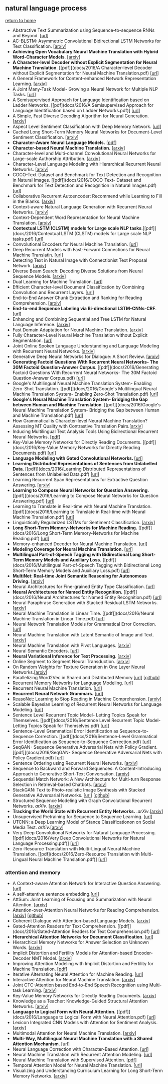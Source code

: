 ## natural language process

[return to home](../../../README.md)

- Abstractive Text Summarization using Sequence-to-sequence RNNs and Beyond. [[url](https://www.google.co.jp/url?sa=t&rct=j&q=&esrc=s&source=web&cd=2&cad=rja&uact=8&ved=0ahUKEwiwufX42tXQAhWCVbwKHZrPBOUQFgguMAE&url=https%3A%2F%2Faclweb.org%2Fanthology%2FK%2FK16%2FK16-1028.pdf&usg=AFQjCNHuJk3k7At-iCnwPJIQEE9GzvOFZg)]
- AC-BLSTM: Asymmetric Convolutional Bidirectional LSTM Networks for Text Classification. [[arxiv](https://arxiv.org/abs/1611.01884)]
- <b>Achieving Open Vocabulary Neural Machine Translation with Hybrid Word-Character Models</b>. [[arxiv](https://arxiv.org/abs/1604.00788)]
- <b>A Character-level Decoder without Explicit Segmentation for Neural Machine Translation</b>. [[pdf]](docs/2016/A Character-level Decoder without Explicit Segmentation for Neural Machine Translation.pdf) [[url](https://www.google.co.jp/url?sa=t&rct=j&q=&esrc=s&source=web&cd=2&cad=rja&uact=8&ved=0ahUKEwiZr6_ZpdPQAhWEu7wKHT_1AJ4QFggpMAE&url=https%3A%2F%2Fwww.aclweb.org%2Fanthology%2FP%2FP16%2FP16-1160.pdf&usg=AFQjCNGNp_ng6FPcHatCYdgRC_jIsiufkg)]
- A General Framework for Content-enhanced Network Representation Learning. [[arxiv](https://arxiv.org/abs/1610.02906)]
- A Joint Many-Task Model- Growing a Neural Network for Multiple NLP Tasks. [[url](https://www.google.co.jp/url?sa=t&rct=j&q=&esrc=s&source=web&cd=1&cad=rja&uact=8&ved=0ahUKEwiOjsTEp9PQAhWIwrwKHVeJBcsQFgggMAA&url=https%3A%2F%2Farxiv.org%2Fabs%2F1611.01587&usg=AFQjCNHqixpFo9T8V4ayxskWgKMHkMtTCw)]
- A Semisupervised Approach for Language Identification based on Ladder Networks. [[pdf](docs/2016/A Semisupervised Approach for Language Identification based on Ladder Networks.pdf)] [[url](https://www.google.co.jp/url?sa=t&rct=j&q=&esrc=s&source=web&cd=3&cad=rja&uact=8&ved=0ahUKEwiSmPz52dXQAhUJbbwKHb4BA48QFgguMAI&url=http%3A%2F%2Fwww.eng.biu.ac.il%2Fgoldbej%2Ffiles%2F2012%2F05%2FOdyssey_2016_paper.pdf&usg=AFQjCNGvxKufUzYjNCPDczZkWZ21H4sT-g)]
- A Simple, Fast Diverse Decoding Algorithm for Neural Generation. [[arxiv](https://arxiv.org/abs/1611.08562)]
- Aspect Level Sentiment Classification with Deep Memory Network. [[url](https://www.google.co.jp/url?sa=t&rct=j&q=&esrc=s&source=web&cd=2&cad=rja&uact=8&ved=0ahUKEwja0LeI3tXQAhXMgLwKHZ83A04QFgguMAE&url=https%3A%2F%2Farxiv.org%2Fpdf%2F1605.08900&usg=AFQjCNGfnoyCcCzGnIDOhLeYky4UdUa2OQ)]
- Cached Long Short-Term Memory Neural Networks for Document-Level Sentiment Classification. [[arxiv](https://arxiv.org/abs/1610.04989)]
- <b>Character-Aware Neural Language Models.</b> [[pdf](https://www.google.com.hk/url?sa=t&rct=j&q=&esrc=s&source=web&cd=2&cad=rja&uact=8&ved=0ahUKEwia54TEqJTRAhVrw1QKHflTBOEQFggpMAE&url=%68%74%74%70%3a%2f%2f%77%77%77%2e%61%61%61%69%2e%6f%72%67%2f%6f%63%73%2f%69%6e%64%65%78%2e%70%68%70%2f%41%41%41%49%2f%41%41%41%49%31%36%2f%70%61%70%65%72%2f%64%6f%77%6e%6c%6f%61%64%2f%31%32%34%38%39%2f%31%32%30%31%37&usg=AFQjCNHeBBKDjQEfBu4aDgG8zUkd5Y1tsA)]
- <b>Character-based Neural Machine Translation.</b> [[arxiv](https://arxiv.org/abs/1511.04586)]
- Character-level and Multi-channel Convolutional Neural Networks for Large-scale Authorship Attribution. [[arxiv](https://arxiv.org/abs/1609.06686)]
- Character-Level Language Modeling with Hierarchical Recurrent Neural Networks. [[arxiv](https://arxiv.org/abs/1609.03777)]
- COCO-Text-Dataset and Benchmark for Text Detection and Recognition in Natural Images. [[pdf]](docs/2016/COCO-Text- Dataset and Benchmark for Text Detection and Recognition in Natural Images.pdf) [[url](https://www.google.co.jp/url?sa=t&rct=j&q=&esrc=s&source=web&cd=3&cad=rja&uact=8&ved=0ahUKEwjWwraRgdjQAhVFwLwKHUhQCCQQFggxMAI&url=http%3A%2F%2Fsunw.csail.mit.edu%2Fpapers%2F01_Veit_SUNw.pdf&usg=AFQjCNEd0KdDVoHqEmAv4JVphvSIaTG_eg)]
- Collaborative Recurrent Autoencoder: Recommend while Learning to Fill in the Blanks. [[arxiv](https://arxiv.org/abs/1611.00454)]
- Context-aware Natural Language Generation with Recurrent Neural Networks. [[arxiv](https://arxiv.org/abs/1611.09900)]
- Context-Dependent Word Representation for Neural Machine Translation. [[arxiv](https://arxiv.org/pdf/1607.00578.pdf)]
- <b>Contextual LSTM (CLSTM) models for Large scale NLP tasks</b>.[[pdf]](docs/2016/Contextual LSTM (CLSTM) models for Large scale NLP tasks.pdf) [[url](https://www.google.co.jp/url?sa=t&rct=j&q=&esrc=s&source=web&cd=2&cad=rja&uact=8&ved=0ahUKEwiQ8O-YgtjQAhXGvrwKHV4OAA4QFggqMAE&url=http%3A%2F%2Fwww.csl.sri.com%2Fusers%2Fshalini%2Fclstm_dlkdd16.pdf&usg=AFQjCNFDWWi_vCjbubOD_XcN-IuQ6uotTQ)]
- Convolutional Encoders for Neural Machine Translation. [[url](https://www.google.co.jp/url?sa=t&rct=j&q=&esrc=s&source=web&cd=1&cad=rja&uact=8&ved=0ahUKEwiRztLsgtjQAhUJybwKHYZNBI8QFggfMAA&url=https%3A%2F%2Fcs224d.stanford.edu%2Freports%2FLambAndrew.pdf&usg=AFQjCNGc36jpBqQdaKI19b67nIEnkaZmxw)]
- Deep Recurrent Models with Fast-Forward Connections for Neural Machine Translatin. [[url](https://www.google.co.jp/url?sa=t&rct=j&q=&esrc=s&source=web&cd=2&cad=rja&uact=8&ved=0ahUKEwjs08KahtjQAhVNQLwKHV8_DC0QFggmMAE&url=https%3A%2F%2Farxiv.org%2Fpdf%2F1606.04199&usg=AFQjCNGE9o3aCzRNtLcwaKfUjO7FV2gYaA)]
- Detecting Text in Natural Image with Connectionist Text Proposal Network. [[arxiv](https://arxiv.org/abs/1609.03605)]
- Diverse Beam Search: Decoding Diverse Solutions from Neural Sequence Models. [[arxiv](https://arxiv.org/abs/1610.02424)]
- Dual Learning for Machine Translation. [[url](https://www.google.co.jp/url?sa=t&rct=j&q=&esrc=s&source=web&cd=2&cad=rja&uact=8&ved=0ahUKEwjpoa3dhtjQAhWJTLwKHWr0DqYQFggrMAE&url=https%3A%2F%2Fpapers.nips.cc%2Fpaper%2F6469-dual-learning-for-machine-translation.pdf&usg=AFQjCNHMsJHcP9wBymQ7yFPMn8P_34nzfA)]
- Efficient Character-level Document Classification by Combining Convolution and Recurrent Layers. [[url](https://www.google.co.jp/url?sa=t&rct=j&q=&esrc=s&source=web&cd=1&cad=rja&uact=8&ved=0ahUKEwj1yYXdh9jQAhXCebwKHW8vDMMQFggeMAA&url=https%3A%2F%2Farxiv.org%2Fabs%2F1602.00367&usg=AFQjCNF15R9nAUvB5OqWHM2bwLwgrxRPBw)]
- End-to-End Answer Chunk Extraction and Ranking for Reading Comprehension. [[arxiv](https://arxiv.org/abs/1610.09996)]
- <b>End-to-end Sequence Labeling via Bi-directional LSTM-CNNs-CRF</b>. [[url](https://www.google.co.jp/url?sa=t&rct=j&q=&esrc=s&source=web&cd=1&cad=rja&uact=8&ved=0ahUKEwjaiLCOiNjQAhWMv7wKHeLQCfsQFggeMAA&url=https%3A%2F%2Farxiv.org%2Fabs%2F1603.01354&usg=AFQjCNG-KfCDJTOPEYjMoohV-fdTGOK9ew)]
- Enhancing and Combining Sequential and Tree LSTM for Natural Language Inference. [[arxiv](https://arxiv.org/abs/1609.06038)]
- Fast Domain Adaptation for Neural Machine Translation. [[arxiv](https://arxiv.org/abs/1612.06897)]
- Fully Character-Level Neural Machine Translation without Explicit Segmentation. [[url](https://www.google.co.jp/url?sa=t&rct=j&q=&esrc=s&source=web&cd=3&cad=rja&uact=8&ved=0ahUKEwjzm5bji9jQAhWKXbwKHY7XDq4QFggyMAI&url=https%3A%2F%2Farxiv.org%2Fpdf%2F1610.03017&usg=AFQjCNHnbc8-GslAad2RBzmrV2ppgRsbmQ)]
- Joint Online Spoken Language Understanding and Language Modeling with Recurrent Neural Networks. [[arxiv](https://arxiv.org/abs/1609.01462)]
- Generative Deep Neural Networks for Dialogue: A Short Review. [[arxiv](https://arxiv.org/abs/1611.06216)]
- <b>Generating Factoid Questions With Recurrent Neural Networks- The 30M Factoid Question-Answer Corpus</b>. [[pdf]](docs/2016/Generating Factoid Questions With Recurrent Neural Networks- The 30M Factoid Question-Answer Corpus.pdf) [[url](https://www.google.co.jp/url?sa=t&rct=j&q=&esrc=s&source=web&cd=2&cad=rja&uact=8&ved=0ahUKEwjupJy3jNjQAhUCQLwKHTE5AVEQFggnMAE&url=https%3A%2F%2Faclweb.org%2Fanthology%2FP%2FP16%2FP16-1056.pdf&usg=AFQjCNGmLcxTx3Kq2u_yktAPC2XVzpmLzw)]
- Google's Multilingual Neural Machine Translation System- Enabling Zero-Shot Translation. [[pdf]](docs/2016/Google's Multilingual Neural Machine Translation System- Enabling Zero-Shot Translation.pdf) [[url](https://www.google.co.jp/url?sa=t&rct=j&q=&esrc=s&source=web&cd=2&cad=rja&uact=8&ved=0ahUKEwiwnYPSjdjQAhXMvLwKHfAdCwkQFggjMAE&url=https%3A%2F%2Farxiv.org%2Fabs%2F1611.04558&usg=AFQjCNEOkgAI_1Cj_4LoU6pZjGj9s9VdMA)]
- <b>Google's Neural Machine Translation System- Bridging the Gap between Human and Machine Translation</b>. [[pdf]](docs/2016/Google's Neural Machine Translation System- Bridging the Gap between Human and Machine Translation.pdf) [[url](https://www.google.co.jp/url?sa=t&rct=j&q=&esrc=s&source=web&cd=1&cad=rja&uact=8&ved=0ahUKEwio0qP2jdjQAhUHvrwKHXuxCiIQFgghMAA&url=https%3A%2F%2Farxiv.org%2Fabs%2F1609.08144&usg=AFQjCNHrQteiCIO8woQ1piRonQeZbYaYtw)]
- How Grammatical is Character-level Neural Machine Translation? Assessing MT Quality with Contrastive Translation Pairs.[[arxiv](https://arxiv.org/abs/1612.04629)]
- Inducing Multilingual Text Analysis Tools Using Bidirectional Recurrent Neural Networks. [[pdf](https://hal.archives-ouvertes.fr/hal-01374205/document)]
- Key-Value Memory Networks for Directly Reading Documents. [[pdf]](docs/2016/Key-Value Memory Networks for Directly Reading Documents.pdf) [[url](https://www.google.co.jp/url?sa=t&rct=j&q=&esrc=s&source=web&cd=2&cad=rja&uact=8&ved=0ahUKEwjT98WjktjQAhVDOrwKHfi7CbgQFggmMAE&url=https%3A%2F%2Farxiv.org%2Fpdf%2F1606.03126&usg=AFQjCNEWuqc4X4BJjsozF8U7cxT9RgJXLA)]
- <b>Language Modeling with Gated Convolutional Networks. </b>[[url](https://128.84.21.199/abs/1612.08083?context=cs)]
- <b>Learning Distributed Representations of Sentences from Unlabelled Data</b>. [[pdf]](docs/2016/Learning Distributed Representations of Sentences from Unlabelled Data.pdf) [[url](https://www.google.co.jp/url?sa=t&rct=j&q=&esrc=s&source=web&cd=2&cad=rja&uact=8&ved=0ahUKEwiNu9WMl9jQAhUEi7wKHVSaBsoQFggmMAE&url=https%3A%2F%2Farxiv.org%2Fabs%2F1602.03483&usg=AFQjCNFOfq3lrKNBm8yW1nypxMPW8FpZxQ)]
- Learning Recurrent Span Representations for Extractive Question Answering. [[arxiv](https://arxiv.org/abs/1611.01436)]
- <b>Learning to Compose Neural Networks for Question Answering.</b> [[pdf]](docs/2016/Learning to Compose Neural Networks for Question Answering.pdf) [[url](https://www.google.co.jp/url?sa=t&rct=j&q=&esrc=s&source=web&cd=1&cad=rja&uact=8&ved=0ahUKEwj_8fHcl9jQAhWCvLwKHcn7DwQQFggeMAA&url=https%3A%2F%2Farxiv.org%2Fabs%2F1601.01705&usg=AFQjCNGpVsvadnfc-k6tUlbaFXZWCQwzcg)]
- Learning to Translate in Real-time with Neural Machine Translation. [[pdf]](docs/2016/Learning to Translate in Real-time with Neural Machine Translation.pdf) [[url](https://www.google.co.jp/url?sa=t&rct=j&q=&esrc=s&source=web&cd=1&cad=rja&uact=8&ved=0ahUKEwjLy53pmNjQAhVDS7wKHbj3CzcQFggeMAA&url=https%3A%2F%2Farxiv.org%2Fabs%2F1610.00388&usg=AFQjCNGgqFSIWXA5ZAO5of1_Opvd1W9OoQ)]
- Linguistically Regularized LSTMs for Sentiment Classification. [[arxiv](https://arxiv.org/abs/1611.03949)]
- <b>Long Short-Term Memory-Networks for Machine Reading.</b> [[pdf]](docs/2016/Long Short-Term Memory-Networks for Machine Reading.pdf) [[url](https://aclweb.org/anthology/D16-1053)]
- Memory-enhanced Decoder for Neural Machine Translation. [[url](https://www.google.co.jp/url?sa=t&rct=j&q=&esrc=s&source=web&cd=1&cad=rja&uact=8&ved=0ahUKEwjo_ezwntjQAhUBvbwKHdrrBzkQFggfMAA&url=https%3A%2F%2Farxiv.org%2Fabs%2F1606.02003&usg=AFQjCNFi6ZffMp9CIjAr3oWHtfZCP5YpCg)]
- <b>Modeling Coverage for Neural Machine Translation.</b> [[url](https://www.google.co.jp/url?sa=t&rct=j&q=&esrc=s&source=web&cd=3&cad=rja&uact=8&ved=0ahUKEwin36mKn9jQAhWIV7wKHeQsDwoQFgg4MAI&url=http%3A%2F%2Fwww.hangli-hl.com%2Fuploads%2F3%2F4%2F4%2F6%2F34465961%2Ftu_et_al_2016.pdf&usg=AFQjCNEUvqmUoV_80qehwowDJxiTKPb56g)]
- <b>Multilingual Part-of-Speech Tagging with Bidirectional Long Short-Term Memory Models and Auxiliary Loss.</b> [[pdf]](docs/2016/Multilingual Part-of-Speech Tagging with Bidirectional Long Short-Term Memory Models and Auxiliary Loss.pdf) [[url](https://www.aclweb.org/anthology/P/P16/P16-2067.pdf)]
- <b>MultiNet: Real-time Joint Semantic Reasoning for Autonomous Driving.</b> [[arxiv](https://arxiv.org/abs/1612.07695)]
- Neural Architectures for Fine-grained Entity Type Classification. [[url](https://www.google.co.jp/url?sa=t&rct=j&q=&esrc=s&source=web&cd=1&cad=rja&uact=8&ved=0ahUKEwi49K6xodjQAhWKu7wKHVH8C3UQFggeMAA&url=https%3A%2F%2Farxiv.org%2Fabs%2F1606.01341&usg=AFQjCNEBbHYxkxaY1brRzVM-dwjCgxq4RQ)]
- <b>Neural Architectures for Named Entity Recognition.</b> [[pdf]](docs/2016/Neural Architectures for Named Entity Recognition.pdf) [[url](https://www.google.co.jp/url?sa=t&rct=j&q=&esrc=s&source=web&cd=1&cad=rja&uact=8&ved=0ahUKEwi7rMfIodjQAhXCv7wKHXQ-CqQQFgggMAA&url=https%3A%2F%2Farxiv.org%2Fabs%2F1603.01360&usg=AFQjCNEz4-0yI6uDqSCGnCQoDS3FdENHKQ)]
- Neural Paraphrase Generation with Stacked Residual LSTM Networks. [[arxiv](https://arxiv.org/abs/1610.03098)]
- Neural Machine Translation in Linear Time. [[pdf]](docs/2016/Neural Machine Translation in Linear Time.pdf) [[url](https://www.google.co.jp/url?sa=t&rct=j&q=&esrc=s&source=web&cd=1&cad=rja&uact=8&ved=0ahUKEwjn5tGIotjQAhWKiLwKHUfSDtsQFggiMAA&url=https%3A%2F%2Farxiv.org%2Fabs%2F1610.10099&usg=AFQjCNHrnVpbFg6yFqb238lgScLZOEcISw)]
- Neural Network Translation Models for Grammatical Error Correction. [[url](https://www.google.co.jp/url?sa=t&rct=j&q=&esrc=s&source=web&cd=1&cad=rja&uact=8&ved=0ahUKEwi4pcSMo9jQAhULT7wKHZmlBlQQFggvMAA&url=https%3A%2F%2Farxiv.org%2Fpdf%2F1606.00189&usg=AFQjCNH4q8_JVt6qRe-Gmlwlr1dz-ugqtA)]
- Neural Machine Translation with Latent Semantic of Image and Text. [[arxiv](https://arxiv.org/abs/1611.08459)]
- Neural Machine Translation with Pivot Languages. [[arxiv](https://arxiv.org/abs/1611.04928)]
- Neural Semantic Encoders. [[url](https://www.google.co.jp/url?sa=t&rct=j&q=&esrc=s&source=web&cd=1&cad=rja&uact=8&ved=0ahUKEwjHnrnYo9jQAhVH2LwKHXD9AF0QFggbMAA&url=https%3A%2F%2Farxiv.org%2Fabs%2F1607.04315&usg=AFQjCNFuWivmRnejx165YchYZ6wMsB-snA)]
- <b>Neural Variational Inference for Text Processing</b>. [[arxiv](https://arxiv.org/pdf/1511.06038)]
- Online Segment to Segment Neural Transduction. [[arxiv](https://arxiv.org/abs/1609.08194)]
- On Random Weights for Texture Generation in One Layer Neural Networks.[[arxiv](https://arxiv.org/abs/1612.06070?utm_source=feedburner&utm_medium=feed&utm_campaign=Feed%253A+arxiv%252FQSXk+%2528ExcitingAds%2521+cs+updates+on+arXiv.org%2529)]
- Parallelizing Word2Vec in Shared and Distributed Memory.[[url](https://www.google.com.hk/url?sa=t&rct=j&q=&esrc=s&source=web&cd=2&cad=rja&uact=8&ved=0ahUKEwislK6JnYnRAhUT0mMKHZq5CisQFggoMAE&url=%68%74%74%70%73%3a%2f%2f%70%64%66%73%2e%73%65%6d%61%6e%74%69%63%73%63%68%6f%6c%61%72%2e%6f%72%67%2f%63%63%65%64%2f%63%33%38%66%36%38%66%66%61%66%35%31%63%66%38%63%33%31%63%64%36%63%36%62%35%63%32%63%66%30%33%33%66%39%31%61%2e%70%64%66&usg=AFQjCNEKxUsONrbDHc1Zn1smfAWc4wpSlg)] [[github](https://github.com/IntelLabs/pWord2Vec)]
- Recurrent Memory Networks for Language Modeling. [[url](https://www.google.co.jp/url?sa=t&rct=j&q=&esrc=s&source=web&cd=2&cad=rja&uact=8&ved=0ahUKEwiM-uaop9jQAhWEjLwKHacvB_oQFggsMAE&url=https%3A%2F%2Farxiv.org%2Fpdf%2F1601.01272&usg=AFQjCNE1W-90ZYxVaCls2sBch5JuzPbVcA)]
- Recurrent Neural Machine Translation. [[url](https://www.google.co.jp/url?sa=t&rct=j&q=&esrc=s&source=web&cd=1&cad=rja&uact=8&ved=0ahUKEwjbzcDKp9jQAhVMzLwKHZ2FDqIQFggbMAA&url=https%3A%2F%2Farxiv.org%2Fabs%2F1607.08725&usg=AFQjCNEl13PMYPOwO2mTcCK_bdwUNFTdNQ)]
- <b>Recurrent Neural Network Grammars.</b> [[url](https://www.google.co.jp/url?sa=t&rct=j&q=&esrc=s&source=web&cd=1&cad=rja&uact=8&ved=0ahUKEwiu9uDep9jQAhXEerwKHU3QC_kQFgggMAA&url=https%3A%2F%2Farxiv.org%2Fabs%2F1602.07776&usg=AFQjCNEy_Q-Yep2tn5g00XWwjiGcNgOnrg)]
- ReasoNet: Learning to Stop Reading in Machine Comprehension. [[arxiv](https://arxiv.org/abs/1609.05284)]
- Scalable Bayesian Learning of Recurrent Neural Networks for Language Modeling. [[url](https://arxiv.org/abs/1611.08034)]
- Sentence Level Recurrent Topic Model- Letting Topics Speak for Themselves. [[pdf]](docs/2016/Sentence Level Recurrent Topic Model- Letting Topics Speak for Themselves.pdf) [[url](https://www.google.co.jp/url?sa=t&rct=j&q=&esrc=s&source=web&cd=1&cad=rja&uact=8&ved=0ahUKEwiEnpWvqtjQAhWEVrwKHYS3B0YQFggeMAA&url=https%3A%2F%2Farxiv.org%2Fabs%2F1604.02038&usg=AFQjCNGkbzfhZME1hdwVrys_l_9pg-L-hA)]
- Sentence-Level Grammatical Error Identification as Sequence-to-Sequence Correction. [[pdf]](docs/2016/Sentence-Level Grammatical Error Identification as Sequence-to-Sequence Correction.pdf) [[url](https://www.google.co.jp/url?sa=t&rct=j&q=&esrc=s&source=web&cd=2&cad=rja&uact=8&ved=0ahUKEwj87-7nqtjQAhUBtZQKHdJiCuUQFggqMAE&url=https%3A%2F%2Faclweb.org%2Fanthology%2FW%2FW16%2FW16-0528.pdf&usg=AFQjCNFB0nh4eIORsJTs4MJ5NdHPCnFaqw)]
- SeqGAN- Sequence Generative Adversarial Nets with Policy Gradient. [[pdf]](docs/2016/SeqGAN- Sequence Generative Adversarial Nets with Policy Gradient.pdf) [[url](https://www.google.co.jp/url?sa=t&rct=j&q=&esrc=s&source=web&cd=1&cad=rja&uact=8&ved=0ahUKEwjY0NWEq9jQAhXEEbwKHReIDrQQFggeMAA&url=https%3A%2F%2Farxiv.org%2Fabs%2F1609.05473&usg=AFQjCNHxaAv6rC-G4DbBpCkEvcgEdKGWeQ)]
- Sentence Ordering using Recurrent Neural Networks. [[arxiv](https://arxiv.org/abs/1611.02654)]
- Sequence to Backward and Forward Sequences: A Content-Introducing Approach to Generative Short-Text Conversation. [[arxiv](https://arxiv.org/abs/1607.00970)]
- Sequential Match Network: A New Architecture for Multi-turn Response Selection in Retrieval-based Chatbots. [[arxiv](https://arxiv.org/abs/1612.01627)]
- StackGAN: Text to Photo-realistic Image Synthesis with Stacked Generative Adversarial Networks. [[url](https://arxiv.org/abs/1612.03242)] [[github](https://www.google.com.hk/url?sa=t&rct=j&q=&esrc=s&source=web&cd=9&cad=rja&uact=8&ved=0ahUKEwjLi-ejuI_RAhUollQKHTR2A6gQFgg-MAg&url=%68%74%74%70%73%3a%2f%2f%67%69%74%68%75%62%2e%63%6f%6d%2f%68%61%6e%7a%68%61%6e%67%67%69%74%2f%53%74%61%63%6b%47%41%4e&usg=AFQjCNG_bJWJkwkKuTDqdcnagUkzkhWLXg)]
- Structured Sequence Modeling with Graph Convolutional Recurrent Networks. *arXiv*. [[arxiv](https://arxiv.org/abs/1612.07659)]
- <b>Tracking the World State with Recurrent Entity Networks.</b> .*arXiv*.[[arxiv](https://arxiv.org/abs/1612.03969)]
- Unsupervised Pretraining for Sequence to Sequence Learning. [[url](https://www.google.co.jp/url?sa=t&rct=j&q=&esrc=s&source=web&cd=1&cad=rja&uact=8&ved=0ahUKEwidp53EsdjQAhVMzbwKHeSfBa4QFggjMAA&url=https%3A%2F%2Farxiv.org%2Fabs%2F1611.02683&usg=AFQjCNHdHMJUM2OIgLMaZs5wpbXfXvN4gA)]
- UTCNN: a Deep Learning Model of Stance Classificationon on Social Media Text. *arXiv*.[[arxiv](https://arxiv.org/abs/1611.03599)]
- Very Deep Convolutional Networks for Natural Language Processing. [[pdf](docs/2016/Very Deep Convolutional Networks for Natural Language Processing.pdf)] [[url](https://www.google.co.jp/url?sa=t&rct=j&q=&esrc=s&source=web&cd=2&cad=rja&uact=8&ved=0ahUKEwjj79_ZsdjQAhVJy7wKHRLdAJEQFggsMAE&url=https%3A%2F%2Farxiv.org%2Fpdf%2F1606.01781&usg=AFQjCNEX8WGvkSXZgPzlKLelkfkhlC2Tnw)]
- Zero-Resource Translation with Multi-Lingual Neural Machine Translation. [[pdf](docs/2016/Zero-Resource Translation with Multi-Lingual Neural Machine Translation.pdf)] [[url](https://www.google.co.jp/url?sa=t&rct=j&q=&esrc=s&source=web&cd=2&cad=rja&uact=8&ved=0ahUKEwixt5-ks9jQAhWBiLwKHTcaC_oQFgguMAE&url=https%3A%2F%2Farxiv.org%2Fpdf%2F1606.04164&usg=AFQjCNE8wtAunVCjcDjilk5cyovuj_zlYA)]

### attention and memory

- A Context-aware Attention Network for Interactive Question Answering. [[url](https://openreview.net/pdf?id=SkyQWDcex)]
- A self-attentive sentence embedding.[[url](https://www.google.com.hk/url?sa=t&rct=j&q=&esrc=s&source=web&cd=1&cad=rja&uact=8&ved=0ahUKEwjv-M3H0Y_RAhVS0mMKHYz3BAsQFggeMAA&url=https%3A%2F%2Fopenreview.net%2Fpdf%3Fid%3DBJC_jUqxe&usg=AFQjCNGzzX7jxAZ3tYtd7t4LlE6S7KNkpQ)]
- AttSum: Joint Learning of Focusing and Summarization with Neural Attention. [[arxiv](https://arxiv.org/abs/1604.00125)]
- Attention-over-Attention Neural Networks for Reading Comprehension.  [[arxiv](https://arxiv.org/abs/1607.04423)] [[github](https://www.google.com.hk/url?sa=t&rct=j&q=&esrc=s&source=web&cd=9&cad=rja&uact=8&ved=0ahUKEwih0JvJpZTRAhUijlQKHQlBAaQQFghIMAg&url=https%3A%2F%2Fgithub.com%2FOlavHN%2Fattention-over-attention&usg=AFQjCNG-i1RrT0JFwPhik65XukwXwy9ljw)]
- Coherent Dialogue with Attention-based Language Models. [[arxiv](https://arxiv.org/abs/1611.06997)]
- Gated-Attention Readers for Text Comprehension. [[pdf]](docs/2016/Gated-Attention Readers for Text Comprehension.pdf) [[url](https://www.google.co.jp/url?sa=t&rct=j&q=&esrc=s&source=web&cd=2&cad=rja&uact=8&ved=0ahUKEwi03LiIjNjQAhUFO7wKHXUmAE4QFggnMAE&url=https%3A%2F%2Fopenreview.net%2Fpdf%3Fid%3DHkcdHtqlx&usg=AFQjCNF8nqsWtlgBgepZz-U1diL7mcGaYg)]
- <b>Hierarchical Attention Networks for Document Classification</b>. [[url](https://www.google.co.jp/url?sa=t&rct=j&q=&esrc=s&source=web&cd=1&cad=rja&uact=8&ved=0ahUKEwiF7N7ej9jQAhWIu7wKHVmKB6MQFgggMAA&url=https%3A%2F%2Fwww.cs.cmu.edu%2F~diyiy%2Fdocs%2Fnaacl16.pdf&usg=AFQjCNFokKFJ1g7WQSDYkYEM82XwhGiDGw)]
- Hierarchical Memory Networks for Answer Selection on Unknown Words. [[arxiv](https://arxiv.org/abs/1609.08843)]
- Implicit Distortion and Fertility Models for Attention-based Encoder-Decoder NMT Model. [[arxiv](https://arxiv.org/abs/1601.03317)]
- Improving Attention Modeling with Implicit Distortion and Fertility for Machine Translation. [[pdf](https://www.aclweb.org/anthology/C/C16/C16-1290.pdf)]
- Iterative Alternating Neural Attention for Machine Reading. [[url](https://www.google.co.jp/url?sa=t&rct=j&q=&esrc=s&source=web&cd=2&cad=rja&uact=8&ved=0ahUKEwjt79qFktjQAhVIvrwKHe5cCGgQFggrMAE&url=https%3A%2F%2Farxiv.org%2Fpdf%2F1606.02245&usg=AFQjCNF3I_gZskJ890hJzpm2_3yIUVeEsg)]
- Interactive Attention for Neural Machine Translation. [[arxiv](https://arxiv.org/abs/1610.05011)]
- Joint CTC-Attention based End-to-End Speech Recognition using Multi-task Learning. [[arxiv](https://arxiv.org/abs/1609.06773)]
- Key-Value Memory Networks for Directly Reading Documents. [[arxiv](https://arxiv.org/abs/1606.03126)]
- Knowledge as a Teacher: Knowledge-Guided Structural Attention Networks. [[arxiv](https://arxiv.org/abs/1609.03286)]
- <b>Language to Logical Form with Neural Attention.</b> [[pdf]](docs/2016/Language to Logical Form with Neural Attention.pdf) [[url](https://www.google.co.jp/url?sa=t&rct=j&q=&esrc=s&source=web&cd=3&cad=rja&uact=8&ved=0ahUKEwjlhojaldjQAhVGfLwKHYfZAaEQFggvMAI&url=http%3A%2F%2Fhomepages.inf.ed.ac.uk%2Fs1478528%2Facl16-lang2logic-slides.pdf&usg=AFQjCNFfAVG7Xp0RYOo1H4AplPhTvKCayQ)]
- Lexicon Integrated CNN Models with Attention for Sentiment Analysis. [[arxiv](https://arxiv.org/abs/1610.06272)]
- Multimodal Attention for Neural Machine Translation. [[arxiv](https://arxiv.org/abs/1609.03976)]
- <b>Multi-Way, Multilingual Neural Machine Translation with a Shared Attention Mechanism</b>. [[url](https://www.google.co.jp/url?sa=t&rct=j&q=&esrc=s&source=web&cd=2&cad=rja&uact=8&ved=0ahUKEwibwPzrn9jQAhWEWLwKHYjDAOwQFggnMAE&url=https%3A%2F%2Farxiv.org%2Fpdf%2F1601.01073&usg=AFQjCNGBCM_nN20wGuG4LsZX_0F5CBfLvQ)]
- Neural Language Correction with Character-Based Attention.  [[url](https://www.google.co.jp/url?sa=t&rct=j&q=&esrc=s&source=web&cd=1&cad=rja&uact=8&ved=0ahUKEwjBmYDwodjQAhXMTLwKHb_HB5sQFggeMAA&url=https%3A%2F%2Farxiv.org%2Fabs%2F1603.09727&usg=AFQjCNHJRTjauP0qBRF20-J6Qpzq1Odxdw)]
- Neural Machine Translation with Recurrent Attention Modeling. [[url](https://www.google.co.jp/url?sa=t&rct=j&q=&esrc=s&source=web&cd=1&cad=rja&uact=8&ved=0ahUKEwjhkfGlotjQAhXFULwKHTzhA1YQFggbMAA&url=https%3A%2F%2Farxiv.org%2Fabs%2F1607.05108&usg=AFQjCNFLr_lvHbiSPwL3pP5mq0EHdGZiDA)]
- Neural Machine Translation with Supervised Attention. [[pdf](https://www.aclweb.org/anthology/C/C16/C16-1291.pdf)]
- Temporal Attention Model for Neural Machine Translation. [[url](https://www.google.co.jp/url?sa=t&rct=j&q=&esrc=s&source=web&cd=1&cad=rja&uact=8&ved=0ahUKEwiQipLur9jQAhXMS7wKHU2dC6IQFgggMAA&url=https%3A%2F%2Farxiv.org%2Fabs%2F1608.02927&usg=AFQjCNFbmrm7D9W3GN1Luapp-sRVHqKlKA)]
- Visualizing and Understanding Curriculum Learning for Long Short-Term Memory Networks. [[arxiv](https://arxiv.org/abs/1611.06204)]